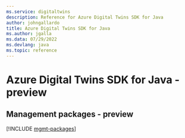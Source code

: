 ```yaml
---
ms.service: digitaltwins
description: Reference for Azure Digital Twins SDK for Java
author: johngallardo
title: Azure Digital Twins SDK for Java
ms.author: jgalla
ms.data: 07/29/2022
ms.devlang: java
ms.topic: reference
---
```

# Azure Digital Twins SDK for Java - preview

## Management packages - preview
[!INCLUDE [mgmt-packages](digital-twins-mgmt-index.md)]